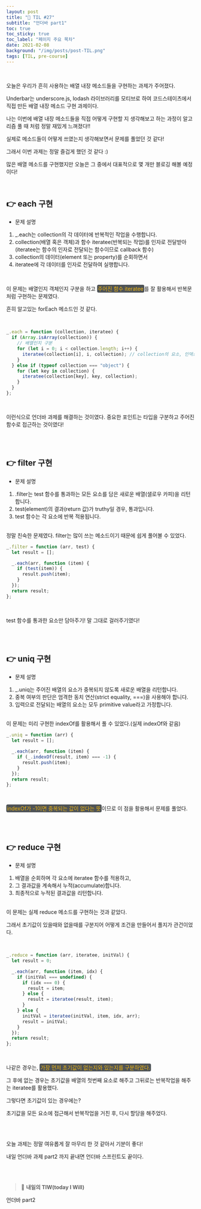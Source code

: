 ```yaml
---
layout: post
title: "📅 TIL #27"
subtitle: "언더바 part1"
toc: true
toc_sticky: true
toc_label: "페이지 주요 목차"
date: 2021-02-08
background: "/img/posts/post-TIL.png"
tags: [TIL, pre-course]
---
```


<br/>

오늘은 우리가 흔히 사용하는 배열 내장 메소드들을 구현하는 과제가 주어졌다.

Underbar는 underscore.js, lodash 라이브러리를 모티브로 하여 코드스테이츠에서 직접 만든 배열 내장 메소드 구현 과제이다.

나는 이번에 배열 내장 메소드들을 직접 어떻게 구현할 지 생각해보고 하는 과정이 알고리즘 풀 때 처럼 정말 재밌게 느껴졌다!!

실제로 메소드들이 어떻게 쓰였는지 생각해보면서 문제를 풀었던 것 같다!

그래서 이번 과제는 정말 즐겁게 했던 것 같다 :)

많은 배열 메소드를 구현했지만 오늘은 그 중에서 대표적으로 몇 개만 블로깅 해볼 예정이다!

<br/>

## 👉 each 구현

- 문제 설명

1. \_.each는 collection의 각 데이터에 반복적인 작업을 수행합니다.
2. collection(배열 혹은 객체)과 함수 iteratee(반복되는 작업)를 인자로 전달받아 (iteratee는 함수의 인자로 전달되는 함수이므로 callback 함수)
3. collection의 데이터(element 또는 property)를 순회하면서
4. iteratee에 각 데이터를 인자로 전달하여 실행합니다.

<br/>

이 문제는 배열인지 객체인지 구분을 하고 <span style ="background-color:#4e5357; color:#f2b810; border-radius:4px; padding:2px">주어진 함수 iteratee</span>를 잘 활용해서 반복문 처럼 구현하는 문제였다.

흔히 알고있는 forEach 메소드인 것 같다.

<br/>

```js
_.each = function (collection, iteratee) {
  if (Array.isArray(collection)) {
    // 배열인지 구분
    for (let i = 0; i < collection.length; i++) {
      iteratee(collection[i], i, collection); // collection의 요소, 인덱스, 배열 자체에 접근한다.
    }
  } else if (typeof collection === "object") {
    for (let key in collection) {
      iteratee(collection[key], key, collection);
    }
  }
};
```

<br/>

이런식으로 언더바 과제를 해결하는 것이였다. 중요한 포인트는 타입을 구분하고 주어진 함수로 접근하는 것이였다!

<br/>
<br/>

## 👉 filter 구현

- 문제 설명

1. .filter는 test 함수를 통과하는 모든 요소를 담은 새로운 배열(샐로우 카피)을 리턴합니다.
2. test(element)의 결과(return 값)가 truthy일 경우, 통과입니다.
3. test 함수는 각 요소에 반복 적용됩니다.

<br/>
정말 친숙한 문제였다. filter는 많이 쓰는 메소드이기 때문에 쉽게 풀어볼 수 있었다.

<br/>

```js
_.filter = function (arr, test) {
  let result = [];

  _.each(arr, function (item) {
    if (test(item)) {
      result.push(item);
    }
  });
  return result;
};
```

<br/>

test 함수를 통과한 요소만 담아주기! 말 그대로 걸러주기였다!

<br/>
<br/>

## 👉 uniq 구현

- 문제 설명

1. \_.uniq는 주어진 배열의 요소가 중복되지 않도록 새로운 배열을 리턴합니다.
2. 중복 여부의 판단은 엄격한 동치 연산(strict equality, ===)을 사용해야 합니다.
3. 입력으로 전달되는 배열의 요소는 모두 primitive value라고 가정합니다.

<br/>
이 문제는 미리 구현한 indexOf를 활용해서 풀 수 있었다.(실제 indexOf와 같음)

<br/>

```js
_.uniq = function (arr) {
  let result = [];

  _.each(arr, function (item) {
    if (_.indexOf(result, item) === -1) {
      result.push(item);
    }
  });
  return result;
};
```

<br/>

<span style ="background-color:#4e5357; color:#f2b810; border-radius:4px; padding:2px">indexOf가 -1이면 중복되는 값이 없다는 뜻</span>이므로 이 점을 활용해서 문제를 풀었다.

<br/>
<br/>

## 👉 reduce 구현

- 문제 설명

1. 배열을 순회하며 각 요소에 iteratee 함수를 적용하고,
2. 그 결과값을 계속해서 누적(accumulate)합니다.
3. 최종적으로 누적된 결과값을 리턴합니다.

<br/>
이 문제는 실제 reduce 메소드를 구현하는 것과 같았다.

그래서 초기값이 있을때와 없을때를 구분지어 어떻게 조건을 만들어서 풀지가 관건이었다.

<br/>

```js
_.reduce = function (arr, iteratee, initVal) {
  let result = 0;

  _.each(arr, function (item, idx) {
    if (initVal === undefined) {
      if (idx === 0) {
        result = item;
      } else {
        result = iteratee(result, item);
      }
    } else {
      initVal = iteratee(initVal, item, idx, arr);
      result = initVal;
    }
  });
  return result;
};
```

<br/>

나같은 경우는, <span style ="background-color:#4e5357; color:#f2b810; border-radius:4px; padding:2px">가장 먼저 초기값이 없는지와 있는지를 구분하였다.</span>

그 후에 없는 경우는 초기값을 배열의 첫번째 요소로 해주고 그뒤로는 반복작업을 해주는 iteratee를 활용했다.

그렇다면 초기값이 있는 경우에는?

초기값을 모든 요소에 접근해서 반복작업을 거친 후, 다시 할당을 해주었다.

<br/>
<br/>

오늘 과제는 정말 여유롭게 잘 마무리 한 것 같아서 기분이 좋다!

내일 언더바 과제 part2 까지 끝내면 언더바 스프린트도 끝이다.

<br/>
<br/>

> 👊 **내일의 TIW(today I Will)**

언더바 part2
